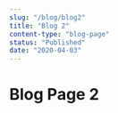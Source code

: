 ```yaml
---
slug: "/blog/blog2"
title: "Blog 2"
content-type: "blog-page"
status: "Published"
date: "2020-04-03"
---
```


# Blog Page 2